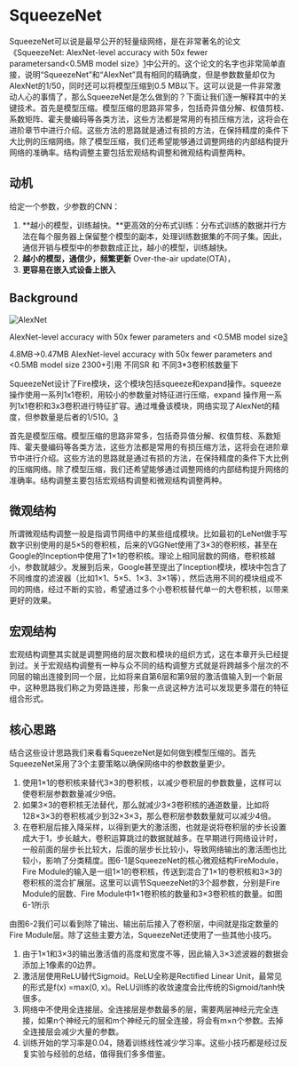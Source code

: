# SqueezeNet

SqueezeNet可以说是最早公开的轻量级网络，是在非常著名的论文《SqueezeNet: AlexNet-level accuracy with 50x fewer parametersand<0.5MB model size》[1]中公开的。这个论文的名字也非常简单直接，说明“SqueezeNet”和“AlexNet”具有相同的精确度，但是参数数量却仅为AlexNet的1/50，同时还可以将模型压缩到0.5 MB以下。这可以说是一件非常激动人心的事情了，那么SqueezeNet是怎么做到的？下面让我们逐一解释其中的关键技术。首先是模型压缩。模型压缩的思路非常多，包括奇异值分解、权值剪枝、系数矩阵、霍夫曼编码等各类方法，这些方法都是常用的有损压缩方法，这将会在进阶章节中进行介绍。这些方法的思路就是通过有损的方法，在保持精度的条件下大比例的压缩网络。除了模型压缩，我们还希望能够通过调整网络的内部结构提升网络的准确率。结构调整主要包括宏观结构调整和微观结构调整两种。

## 动机

给定一个参数，少参数的CNN：

1. **越小的模型，训练越快。**更高效的分布式训练：分布式训练的数据并行方法在每个服务器上保留整个模型的副本，处理训练数据集的不同子集。因此，通信开销与模型中的参数数成正比，越小的模型，训练越快。
2. **越小的模型，通信少，频繁更新** Over-the-air update(OTA)，
3. **更容易在嵌入式设备上嵌入**

## Background

![AlexNet](../img/AlexNet.jpg)

AlexNet-level accuracy with 50x fewer parameters and <0.5MB model size[3]



4.8MB->0.47MB
AlexNet-level accuracy with 50x fewer parameters and <0.5MB model size
2300+引用
不同SR 和 不同3*3卷积核数量下


SqueezeNet设计了Fire模块，这个模块包括squeeze和expand操作。squeeze 操作使用一系列1x1卷积，用较小的参数量对特征进行压缩，expand 操作用一系列1x1卷积和3x3卷积进行特征扩容。通过堆叠该模块，网络实现了AlexNet的精度，但参数量是后者的1/510。[3]

首先是模型压缩。模型压缩的思路非常多，包括奇异值分解、权值剪枝、系数矩阵、霍夫曼编码等各类方法，这些方法都是常用的有损压缩方法，这将会在进阶章节中进行介绍。这些方法的思路就是通过有损的方法，在保持精度的条件下大比例的压缩网络。除了模型压缩，我们还希望能够通过调整网络的内部结构提升网络的准确率。结构调整主要包括宏观结构调整和微观结构调整两种。

## 微观结构

所谓微观结构调整一般是指调节网络中的某些组成模块。比如最初的LeNet做手写数字识别使用的是5×5的卷积核，后来的VGGNet使用了3×3的卷积核，甚至在Google的Inception中使用了1×1的卷积核。理论上相同层数的网络，卷积核越小，参数就越少。发展到后来，Google甚至提出了Inception模块，模块中包含了不同维度的滤波器（比如1×1、5×5、1×3、3×1等），然后选用不同的模块组成不同的网络，经过不断的实验，希望通过多个小卷积核替代单一的大卷积核，以带来更好的效果。

## 宏观结构

宏观结构调整其实就是调整网络的层次数和模块的组织方式，这在本章开头已经提到过。关于宏观结构调整有一种与众不同的结构调整方式就是将跨越多个层次的不同层的输出连接到同一个层，比如将来自第6层和第9层的激活值输入到一个新层中，这种思路我们称之为旁路连接，形象一点说这种方法可以发现更多潜在的特征组合形式。

## 核心思路

结合这些设计思路我们来看看SqueezeNet是如何做到模型压缩的。首先SqueezeNet采用了3个主要策略以确保网络中的参数数量更少。

1. 使用1×1的卷积核来替代3×3的卷积核，以减少卷积层的参数数量，这样可以使卷积层参数数量减少9倍。
1. 如果3×3的卷积核无法替代，那么就减少3×3卷积核的通道数量，比如将128×3×3的卷积核减少到32×3×3，那么卷积层参数数量就可以减少4倍。
1. 在卷积层后接入降采样，以得到更大的激活图，也就是说将卷积层的步长设置成大于1，步长越大，卷积运算跳过的数据就越多。在早期进行网络设计时，一般前面的层步长比较大，后面的层步长比较小，导致网络输出的激活图也比较小，影响了分类精度。图6-1是SqueezeNet的核心微观结构FireModule，Fire Module的输入是一组1×1的卷积核，传送到混合了1×1的卷积核和3×3的卷积核的混合扩展层。这里可以调节SqueezeNet的3个超参数，分别是Fire Module的层数、Fire Module中1×1卷积核的数量和3×3卷积核的数量。如图6-1所示


由图6-2我们可以看到除了输出、输出前后接入了卷积层，中间就是指定数量的Fire Module层。除了这些主要方法，SqueezeNet还使用了一些其他小技巧。

1. 由于1×1和3×3的输出激活值的高度和宽度不等，因此输入3×3滤波器的数据会添加上1像素的0边界。
1. 激活层使用ReLU替代Sigmoid。ReLU全称是Rectified Linear Unit，最常见的形式是f(x) =max(0, x)。ReLU训练的收敛速度会比传统的Sigmoid/tanh快很多。
1. 网络中不使用全连接层。全连接层是参数最多的层，需要两层神经元完全连接，如果n个神经元的层和m个神经元的层全连接，将会有m×n个参数。去掉全连接层会减少大量的参数。
1. 训练开始的学习率是0.04，随着训练线性减少学习率。这些小技巧都是经过反复实验与经验的总结，值得我们多多借鉴。




[1]: https://arxiv.org/abs/1602.07360
[2]: https://ai.deepshare.net/detail/v_5ee64a7d02a5f_iff07RH8/3?from=p_5ee641d2e8471_5z8XYfL6&type=6
[3]: https://0809zheng.github.io/2020/06/03/CNN-architecture.htmls
[4]: https://github.com/pytorch/vision/blob/master/torchvision/models/squeezenet.py
[5]: https://github.com/t-vi/AICamera/blob/pytorch_master/Exporting%20Squeezenet%20to%20mobile.ipynbs
[6]: https://weread.qq.com/web/reader/5a5326d0719ecf5f5a52e7ek34132fc02293416a75f431d
